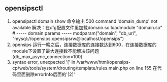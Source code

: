 ## opensipsctl

1. opensipsctl domain show   命令输出 500 command 'domain\_dump' not available
   解决：在cfg配置文件里加载domain.so                                                                                                                                             loadmodule "domain.so"
   \# ----- domain params -----
   modparam\("domain", "db\_url",
   "mysql://opensips:opensipsrw@localhost/opensips"\)
2. opensips 运行一晚之后，连接数据库的连接数达到600，在连接数据库的module下设置了最大连接数不能解决该问题\(db\_max\_async\_connection=100\)
3.  syntax error, unexpected '\[' in /var/www/html/opensips-cp/web/tools/system/drouting/template/rules.main.php on line 155
   在代码里面删除errorInfo后面的'\[2\]'




